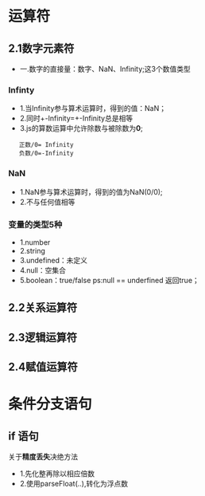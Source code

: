 # 运算符
## 2.1数字元素符
   * 一.数字的直接量：数字、NaN、Infinity;这3个数值类型
   ### Infinty
   * 1.当Infinity参与算术运算时，得到的值：NaN；
   * 2.同时+-Infinity=+-Infinity总是相等
   * 3.js的算数运算中允许除数与被除数为**0**;
   ```
      正数/0= Infinity 
      负数/0=-Infinity

   ```
   ### NaN
   * 1.NaN参与算术运算时，得到的值为NaN(0/0);
   * 2.不与任何值相等

   ### 变量的类型5种
   * 1.number
   * 2.string
   * 3.undefined：未定义
   * 4.null：空集合
   * 5.boolean：true/false
  ps:null == underfined 返回true；


## 2.2关系运算符
## 2.3逻辑运算符
## 2.4赋值运算符

# 条件分支语句
## if 语句
   关于**精度丢失**决绝方法
   * 1.先化整再除以相应倍数
   * 2.使用parseFloat(..),转化为浮点数
